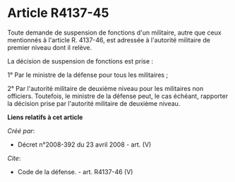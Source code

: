 # Article R4137-45

Toute demande de suspension de fonctions d'un militaire, autre que ceux mentionnés à l'article R. 4137-46, est adressée à
l'autorité militaire de premier niveau dont il relève. 

La décision de suspension de fonctions est prise : 

1° Par le ministre de la défense pour tous les militaires ; 

2° Par l'autorité militaire de deuxième niveau pour les militaires non officiers. Toutefois, le ministre de la défense peut,
le cas échéant, rapporter la décision prise par l'autorité militaire de deuxième niveau.

**Liens relatifs à cet article**

_Créé par_:

  - Décret n°2008-392 du 23 avril 2008 - art. (V)

_Cite_:

  - Code de la défense. - art. R4137-46 (V)
